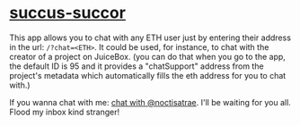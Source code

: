 # [succus-succor](https://jb-hack1.vercel.app/)
This app allows you to chat with any ETH user just by entering their address in the url: `/?chat=<ETH>`. It could be used, for instance, to chat with the creator of a project on JuiceBox. (you can do that when you go to the app, the default ID is 95 and it provides a "chatSupport" address from the project's metadata which automatically fills the eth address for you to chat with.)

If you wanna chat with me: [chat with @noctisatrae](https://jb-hack1.vercel.app/?chat=0x84673f99d9807780ce5Db4c3A980d708535d9604). I'll be waiting for you all. Flood my inbox kind stranger!
